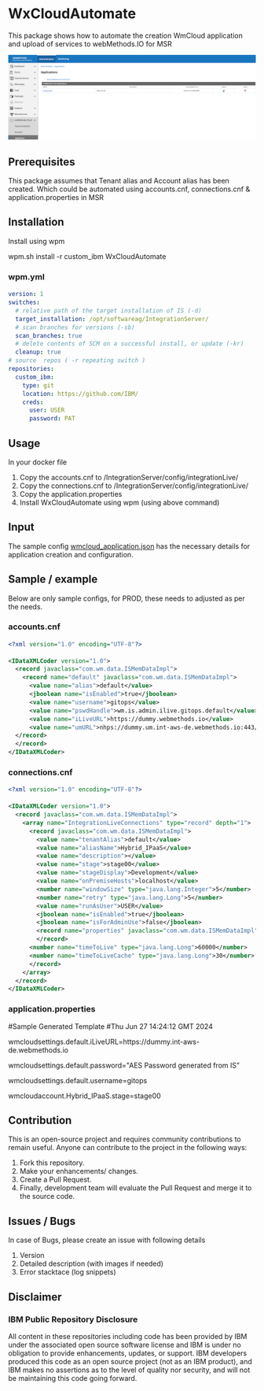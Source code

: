 # WxCloudAutomate

This package shows how to automate the creation WmCloud application and upload of services to webMethods.IO for MSR

![](./images/wmcloud_application.png)

## Prerequisites

This package assumes that Tenant alias and Account alias has been created. Which could be automated using accounts.cnf, connections.cnf & application.properties in MSR

## Installation

Install using wpm

wpm.sh install -r custom_ibm WxCloudAutomate
### wpm.yml
```yaml
version: 1
switches:
  # relative path of the target installation of IS (-d)
  target_installation: /opt/softwareag/IntegrationServer/
  # scan branches for versions (-sb)
  scan_branches: true
  # delete contents of SCM on a successful install, or update (-kr)
  cleanup: true
# source  repos ( -r repeating switch )
repositories:
  custom_ibm:
    type: git
    location: https://github.com/IBM/
    creds:
      user: USER
      password: PAT
```
## Usage 

In your docker file
1. Copy the accounts.cnf to <Instalation>/IntegrationServer/config/integrationLive/ 
2. Copy the connections.cnf to <Instalation>/IntegrationServer/config/integrationLive/ 
3. Copy the application.properties
4. Install WxCloudAutomate using wpm (using above command)

## Input 

The sample config [wmcloud_application.json](./config/wmcloud_application.json) has the necessary details for application creation and configuration.


## Sample / example
Below are only sample configs, for PROD, these needs to adjusted as per the needs.

### accounts.cnf
```xml
<?xml version="1.0" encoding="UTF-8"?>

<IDataXMLCoder version="1.0">
  <record javaclass="com.wm.data.ISMemDataImpl">
    <record name="default" javaclass="com.wm.data.ISMemDataImpl">
      <value name="alias">default</value>
      <jboolean name="isEnabled">true</jboolean>
      <value name="username">gitops</value>
      <value name="pswdHandle">wm.is.admin.ilive.gitops.default</value>
      <value name="iLiveURL">https://dummy.webmethods.io</value>
      <value name="umURL">nhps://dummy.um.int-aws-de.webmethods.io:443//dummy/</value>
  </record>
  </record>
</IDataXMLCoder>
```

### connections.cnf
```xml
<?xml version="1.0" encoding="UTF-8"?>

<IDataXMLCoder version="1.0">
  <record javaclass="com.wm.data.ISMemDataImpl">
    <array name="IntegrationLiveConnections" type="record" depth="1">
      <record javaclass="com.wm.data.ISMemDataImpl">
        <value name="tenantAlias">default</value>
        <value name="aliasName">Hybrid_IPaaS</value>
        <value name="description"></value>
        <value name="stage">stage00</value>
        <value name="stageDisplay">Development</value>
        <value name="onPremiseHosts">localhost</value>
        <number name="windowSize" type="java.lang.Integer">5</number>
        <number name="retry" type="java.lang.Long">5</number>
        <value name="runAsUser">USER</value>
        <jboolean name="isEnabled">true</jboolean>
        <jboolean name="isForAdminUse">false</jboolean>
        <record name="properties" javaclass="com.wm.data.ISMemDataImpl">
        </record>
      <number name="timeToLive" type="java.lang.Long">60000</number>
      <number name="timeToLiveCache" type="java.lang.Long">30</number>
      </record>
    </array>
  </record>
</IDataXMLCoder>
```

### application.properties
#Sample Generated Template
#Thu Jun 27 14:24:12 GMT 2024

wmcloudsettings.default.iLiveURL=https\://dummy.int-aws-de.webmethods.io

wmcloudsettings.default.password="AES Password generated from IS"

wmcloudsettings.default.username=gitops

wmcloudaccount.Hybrid_IPaaS.stage=stage00

## Contribution

This is an open-source project and requires community contributions to remain useful. Anyone can contribute to the project in the following ways:
1. Fork this repository.
2. Make your enhancements/ changes.
3. Create a Pull Request.
4. Finally, development team will evaluate the Pull Request and merge it to the source code.

## Issues / Bugs

In case of Bugs, please create an issue with following details
1. Version
2. Detailed description (with images if needed)
3. Error stacktace (log snippets)

## Disclaimer
### IBM Public Repository Disclosure
All content in these repositories including code has been provided by IBM under the associated open source software license and IBM is under no obligation to provide enhancements, updates, or support. IBM developers produced this code as an open source project (not as an IBM product), and IBM makes no assertions as to the level of quality nor security, and will not be maintaining this code going forward.

